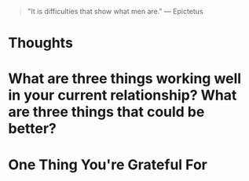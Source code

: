 
> \"It is difficulties that show what men are.\" — Epictetus

# Thoughts

# What are three things working well in your current relationship? What are three things that could be better?

# One Thing You're Grateful For

